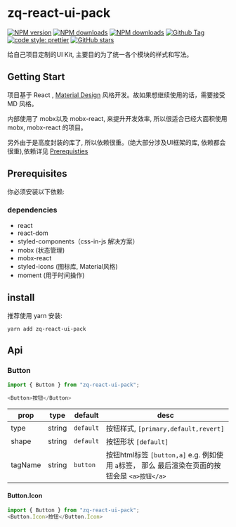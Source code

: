 # zq-react-ui-pack
[![NPM version](https://img.shields.io/npm/v/zq-react-ui-pack.svg?style=flat-square)](https://www.npmjs.com/package/zq-react-ui-pack)
[![NPM downloads](https://img.shields.io/npm/dw/zq-react-ui-pack.svg.svg?style=flat-square)](https://www.npmjs.com/package/zq-react-ui-pack)
[![NPM downloads](https://img.shields.io/npm/l/zq-react-ui-pack.svg.svg?style=flat-square)](https://www.npmjs.com/package/zq-react-ui-pack)
[![Github Tag](https://img.shields.io/github/tag/zq-react-ui-pack/zq-react-ui-pack.svg)](https://www.npmjs.com/package/zq-react-ui-pack)
[![code style: prettier](https://img.shields.io/badge/code_style-prettier-ff69b4.svg)](https://github.com/prettier/prettier)
[![GitHub stars](https://img.shields.io/github/stars/badges/zq-react-ui-pack.svg?style=social&label=Stars)](https://github.com/JennerChen/zq-react-ui-pack/tree/develop)

给自己项目定制的UI Kit, 主要目的为了统一各个模块的样式和写法。

## Getting Start

项目基于 React , [Material Design](https://material.io/design/material-theming/) 风格开发。故如果想继续使用的话，需要接受 MD 风格。

内部使用了 mobx以及 mobx-react, 来提升开发效率, 所以很适合已经大面积使用 mobx, mobx-react 的项目。

另外由于是高度封装的库了, 所以依赖很重。(绝大部分涉及UI框架的库, 依赖都会很重),依赖详见 [Prerequisties](#prerequisites)

## Prerequisites

你必须安装以下依赖:

### dependencies
- react
- react-dom
- styled-components（css-in-js 解决方案）
- mobx (状态管理)
- mobx-react
- styled-icons (图标库, Material风格)
- moment (用于时间操作)

## install
推荐使用 yarn 安装:
```shell
yarn add zq-react-ui-pack
```

## Api
### Button
```javascript
import { Button } from "zq-react-ui-pack";
    
<Button>按钮</Button>
```
prop| type | default| desc
--------------| ------------------ |------------------|----|
type | string| `default`| 按钮样式, `[primary,default,revert]`
shape| string| `default`| 按钮形状 `[default]`
tagName| string | `button`| 按钮html标签 `[button,a]` e.g. 例如使用 `a`标签， 那么 最后渲染在页面的按钮会是 `<a>按钮</a>` 

#### Button.Icon
```javascript
import { Button } from "zq-react-ui-pack";
<Button.Icon>按钮</Button.Icon>
```
<!--stackedit_data:
eyJoaXN0b3J5IjpbMTEyOTA5MjQ3MiwxMDUyODI0ODAwLC0xMz
U1NjE2MzE5LC0xNzIxNTIzMDcsLTM4OTc2ODY4MywtNTQzNzA2
NDg0LC0zNzM3NDIwMiwtMTE2MTY2NzcyLDEwNjY5OTI2NzAsOD
cyMzkzNTg5LDEzNzUwODU3MSwxNDIwOTA1NjQwLC0xMDA1NTM1
MzI0XX0=
-->